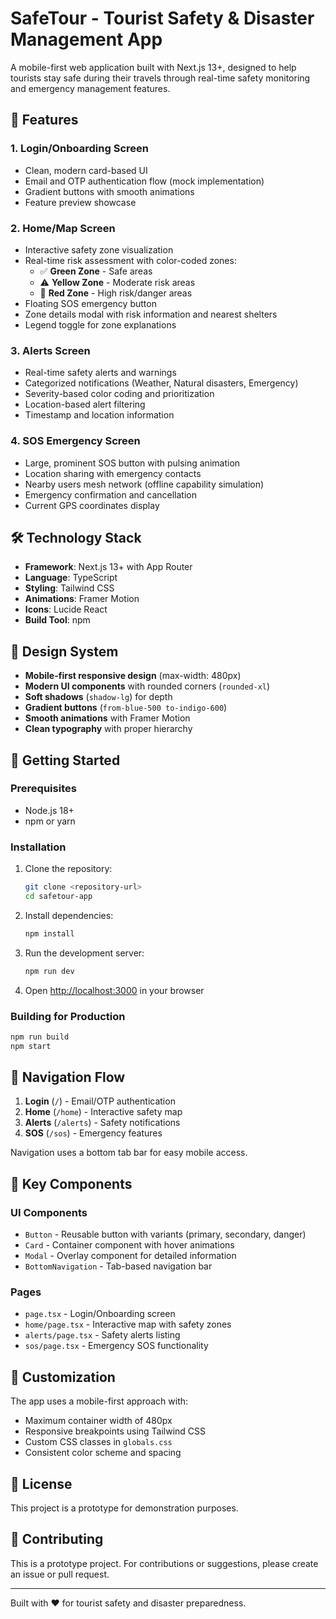 # SafeTour - Tourist Safety & Disaster Management App

A mobile-first web application built with Next.js 13+, designed to help tourists stay safe during their travels through real-time safety monitoring and emergency management features.

## 🌟 Features

### 1. **Login/Onboarding Screen**

- Clean, modern card-based UI
- Email and OTP authentication flow (mock implementation)
- Gradient buttons with smooth animations
- Feature preview showcase

### 2. **Home/Map Screen**

- Interactive safety zone visualization
- Real-time risk assessment with color-coded zones:
  - ✅ **Green Zone** - Safe areas
  - ⚠️ **Yellow Zone** - Moderate risk areas
  - 🚨 **Red Zone** - High risk/danger areas
- Floating SOS emergency button
- Zone details modal with risk information and nearest shelters
- Legend toggle for zone explanations

### 3. **Alerts Screen**

- Real-time safety alerts and warnings
- Categorized notifications (Weather, Natural disasters, Emergency)
- Severity-based color coding and prioritization
- Location-based alert filtering
- Timestamp and location information

### 4. **SOS Emergency Screen**

- Large, prominent SOS button with pulsing animation
- Location sharing with emergency contacts
- Nearby users mesh network (offline capability simulation)
- Emergency confirmation and cancellation
- Current GPS coordinates display

## 🛠 Technology Stack

- **Framework**: Next.js 13+ with App Router
- **Language**: TypeScript
- **Styling**: Tailwind CSS
- **Animations**: Framer Motion
- **Icons**: Lucide React
- **Build Tool**: npm

## 🎨 Design System

- **Mobile-first responsive design** (max-width: 480px)
- **Modern UI components** with rounded corners (`rounded-xl`)
- **Soft shadows** (`shadow-lg`) for depth
- **Gradient buttons** (`from-blue-500 to-indigo-600`)
- **Smooth animations** with Framer Motion
- **Clean typography** with proper hierarchy

## 🚀 Getting Started

### Prerequisites

- Node.js 18+
- npm or yarn

### Installation

1. Clone the repository:

   ```bash
   git clone <repository-url>
   cd safetour-app
   ```

2. Install dependencies:

   ```bash
   npm install
   ```

3. Run the development server:

   ```bash
   npm run dev
   ```

4. Open [http://localhost:3000](http://localhost:3000) in your browser

### Building for Production

```bash
npm run build
npm start
```

## 📱 Navigation Flow

1. **Login** (`/`) - Email/OTP authentication
2. **Home** (`/home`) - Interactive safety map
3. **Alerts** (`/alerts`) - Safety notifications
4. **SOS** (`/sos`) - Emergency features

Navigation uses a bottom tab bar for easy mobile access.

## 🎯 Key Components

### UI Components

- `Button` - Reusable button with variants (primary, secondary, danger)
- `Card` - Container component with hover animations
- `Modal` - Overlay component for detailed information
- `BottomNavigation` - Tab-based navigation bar

### Pages

- `page.tsx` - Login/Onboarding screen
- `home/page.tsx` - Interactive map with safety zones
- `alerts/page.tsx` - Safety alerts listing
- `sos/page.tsx` - Emergency SOS functionality

## 🔧 Customization

The app uses a mobile-first approach with:

- Maximum container width of 480px
- Responsive breakpoints using Tailwind CSS
- Custom CSS classes in `globals.css`
- Consistent color scheme and spacing

## 📄 License

This project is a prototype for demonstration purposes.

## 🤝 Contributing

This is a prototype project. For contributions or suggestions, please create an issue or pull request.

---

Built with ❤️ for tourist safety and disaster preparedness.

